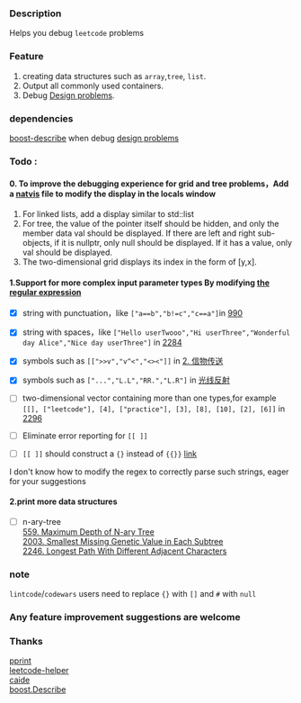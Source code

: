 ### Description

Helps you debug `leetcode` problems

### Feature
1. creating data structures such as  `array`,`tree`, `list`.  
2. Output all commonly used containers.
3. Debug  [Design problems](https://leetcode.com/tag/design/).

### dependencies 
[boost-describe](https://www.boost.org/doc/libs/develop/libs/describe/) when debug [design problems](https://leetcode.com/tag/design/)

### Todo :   

#### 0. To improve the debugging experience for grid and tree problems，Add a [natvis](https://www.cnblogs.com/X-Jun/p/8040916.html) file to modify the display in the locals window    
  1. For linked lists, add a display similar to std::list  
  2. For tree, the value of the pointer itself should be hidden, and only the member data val should be displayed. If there are left and right sub-objects, if it is nullptr, only null should be displayed. If it has a value, only val should be displayed.  
  3. The two-dimensional grid displays its index in the form of [y,x].  
  
#### 1.Support for more complex input parameter types By modifying [the regular expression](https://github.com/KargathEx/LC-parser/blob/main/lc.h#L55)

- [x] string with punctuation，like `["a==b","b!=c","c==a"]`in [990](https://leetcode.com/problems/satisfiability-of-equality-equations/)
- [x] string with spaces，like `["Hello userTwooo","Hi userThree","Wonderful day Alice","Nice day userThree"]` in [2284](https://leetcode.com/problems/sender-with-largest-word-count/)
- [x] symbols such as `[[">>v","v^<","<><"]]` in [2. 信物传送 ](https://leetcode.cn/contest/season/2022-spring/problems/6UEx57/)
- [x] symbols such as `["...","L.L","RR.","L.R"]` in [光线反射](https://leetcode.cn/contest/tianchi2022/problems/8KXuKl/)  

- [ ] two-dimensional vector containing more than one types,for example `[[], ["leetcode"], [4], ["practice"], [3], [8], [10], [2], [6]]` in  [2296](https://leetcode.com/problems/design-a-text-editor/)
- [ ] Eliminate error reporting for `[[ ]]`  
- [ ] `[[ ]]` should construct a `{}` instead of `{{}}` [link](https://leetcode.cn/problems/maximum-star-sum-of-a-graph/)

I don't know how to modify the regex to correctly parse such strings, eager for your suggestions

#### 2.print more data structures
- [ ] n-ary-tree   
  [559. Maximum Depth of N-ary Tree](https://leetcode.com/problems/maximum-depth-of-n-ary-tree/)    
  [2003. Smallest Missing Genetic Value in Each Subtree](https://leetcode.com/problems/smallest-missing-genetic-value-in-each-subtree/)   
  [2246. Longest Path With Different Adjacent Characters](https://leetcode.com/problems/longest-path-with-different-adjacent-characters/)  
### note
`lintcode`/`codewars` users need to replace `{}` with `[]` and `#` with `null`  
<!-- fmt对map的打印很丑，不用它 -->
### Any feature improvement suggestions are welcome

### Thanks
[pprint](https://louisdx.github.io/cxx-prettyprint/)  
[leetcode-helper](https://github.com/luckystone60/leetcode-helper)  
[caide](https://github.com/slycelote/caide/issues/50)  
[boost.Describe](https://www.boost.org/doc/libs/develop/libs/describe/doc/html/describe.html#example_json_rpc)
